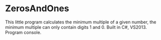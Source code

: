 # ZerosAndOnes
This little program calculates the minimum multiple of a given number, the minimum multiple can only contain digits 1 and 0. 
Built in C#, VS2013.  Program console.
